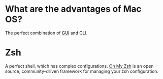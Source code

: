 # What are the advantages of Mac OS?
The perfect combination of [GUI](https://wiki.mbalib.com/wiki/GUI) and CLI.

# Zsh
A perfect shell, which has complex configurations. [Oh My Zsh](https://github.com/robbyrussell/oh-my-zsh) is an open source, community-driven framework for managing your zsh configuration.


